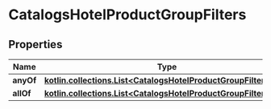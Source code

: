 
# CatalogsHotelProductGroupFilters

## Properties
| Name | Type | Description | Notes |
| ------------ | ------------- | ------------- | ------------- |
| **anyOf** | [**kotlin.collections.List&lt;CatalogsHotelProductGroupFilterKeys&gt;**](CatalogsHotelProductGroupFilterKeys.md) |  |  |
| **allOf** | [**kotlin.collections.List&lt;CatalogsHotelProductGroupFilterKeys&gt;**](CatalogsHotelProductGroupFilterKeys.md) |  |  |



